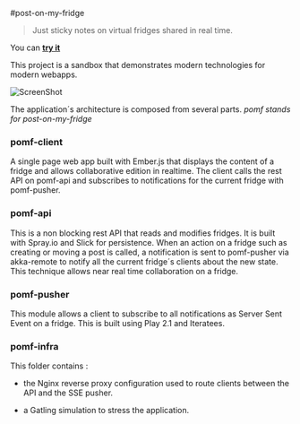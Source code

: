 #post-on-my-fridge  

> Just sticky notes on virtual fridges shared in real time.

You can **[try it](http://fridge.arnaud-gourlay.info)**

This project is a sandbox that demonstrates modern technologies for modern webapps.

![ScreenShot](http://fridge.arnaud-gourlay.info/images/demo.jpeg)

The application´s architecture is composed from several parts. *pomf stands for post-on-my-fridge*

### pomf-client

A single page web app built with Ember.js that displays the content of a fridge and allows collaborative edition in realtime.
The client calls the rest API on pomf-api and subscribes to notifications for the current fridge with pomf-pusher.

### pomf-api  

This is a non blocking rest API that reads and modifies fridges. It is built with Spray.io and Slick for persistence.
When an action on a fridge such as creating or moving a post is called, a notification is sent to pomf-pusher via akka-remote to notify all the current fridge´s clients about the new state. 
This technique allows near real time collaboration on a fridge.

### pomf-pusher 

This module allows a client to subscribe to all notifications as Server Sent Event on a fridge. 
This is built using Play 2.1 and Iteratees.

### pomf-infra

This folder contains : 

* the Nginx reverse proxy configuration used to route clients between the API and the SSE pusher.

* a Gatling simulation to stress the application.

